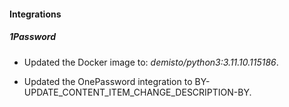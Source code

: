 
#### Integrations

##### 1Password
- Updated the Docker image to: *demisto/python3:3.11.10.115186*.

- Updated the OnePassword integration to BY-UPDATE_CONTENT_ITEM_CHANGE_DESCRIPTION-BY.


